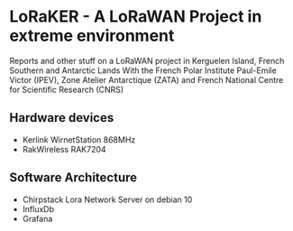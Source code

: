 # LoRaKER - A LoRaWAN Project in extreme environment

Reports and other stuff on a LoRaWAN project in Kerguelen Island, French Southern and Antarctic Lands
With the French Polar Institute Paul-Emile Victor (IPEV), Zone Atelier Antarctique (ZATA) and French National Centre for Scientific Research (CNRS)

## Hardware devices

- Kerlink WirnetStation 868MHz
- RakWireless RAK7204

## Software Architecture

- Chirpstack Lora Network Server on debian 10
- InfluxDb
- Grafana
